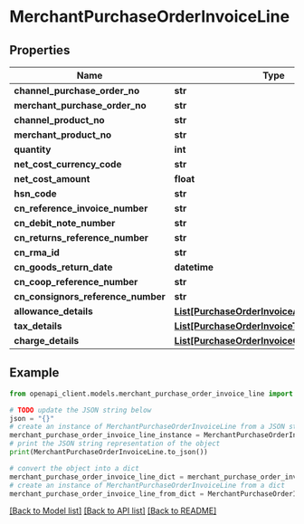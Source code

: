 # MerchantPurchaseOrderInvoiceLine


## Properties

Name | Type | Description | Notes
------------ | ------------- | ------------- | -------------
**channel_purchase_order_no** | **str** |  | [optional] 
**merchant_purchase_order_no** | **str** |  | [optional] 
**channel_product_no** | **str** |  | [optional] 
**merchant_product_no** | **str** |  | [optional] 
**quantity** | **int** |  | [optional] 
**net_cost_currency_code** | **str** |  | [optional] 
**net_cost_amount** | **float** |  | [optional] 
**hsn_code** | **str** |  | [optional] 
**cn_reference_invoice_number** | **str** |  | [optional] 
**cn_debit_note_number** | **str** |  | [optional] 
**cn_returns_reference_number** | **str** |  | [optional] 
**cn_rma_id** | **str** |  | [optional] 
**cn_goods_return_date** | **datetime** |  | [optional] 
**cn_coop_reference_number** | **str** |  | [optional] 
**cn_consignors_reference_number** | **str** |  | [optional] 
**allowance_details** | [**List[PurchaseOrderInvoiceAllowanceDetails]**](PurchaseOrderInvoiceAllowanceDetails.md) |  | [optional] 
**tax_details** | [**List[PurchaseOrderInvoiceTaxDetails]**](PurchaseOrderInvoiceTaxDetails.md) |  | [optional] 
**charge_details** | [**List[PurchaseOrderInvoiceChargeDetails]**](PurchaseOrderInvoiceChargeDetails.md) |  | [optional] 

## Example

```python
from openapi_client.models.merchant_purchase_order_invoice_line import MerchantPurchaseOrderInvoiceLine

# TODO update the JSON string below
json = "{}"
# create an instance of MerchantPurchaseOrderInvoiceLine from a JSON string
merchant_purchase_order_invoice_line_instance = MerchantPurchaseOrderInvoiceLine.from_json(json)
# print the JSON string representation of the object
print(MerchantPurchaseOrderInvoiceLine.to_json())

# convert the object into a dict
merchant_purchase_order_invoice_line_dict = merchant_purchase_order_invoice_line_instance.to_dict()
# create an instance of MerchantPurchaseOrderInvoiceLine from a dict
merchant_purchase_order_invoice_line_from_dict = MerchantPurchaseOrderInvoiceLine.from_dict(merchant_purchase_order_invoice_line_dict)
```
[[Back to Model list]](../README.md#documentation-for-models) [[Back to API list]](../README.md#documentation-for-api-endpoints) [[Back to README]](../README.md)



